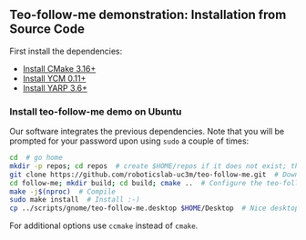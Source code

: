 ## Teo-follow-me demonstration: Installation from Source Code

First install the dependencies:
- [Install CMake 3.16+](https://github.com/roboticslab-uc3m/installation-guides/blob/master/install-cmake.md)
- [Install YCM 0.11+](https://github.com/roboticslab-uc3m/installation-guides/blob/master/install-ycm.md)
- [Install YARP 3.6+](https://github.com/roboticslab-uc3m/installation-guides/blob/master/install-yarp.md)

### Install teo-follow-me demo on Ubuntu

Our software integrates the previous dependencies. Note that you will be prompted for your password upon using `sudo` a couple of times:

```bash
cd  # go home
mkdir -p repos; cd repos  # create $HOME/repos if it does not exist; then, enter it
git clone https://github.com/roboticslab-uc3m/teo-follow-me.git  # Download teo-follow-me demostration software from the repository
cd follow-me; mkdir build; cd build; cmake ..  # Configure the teo-follow-me demostration software
make -j$(nproc)  # Compile
sudo make install  # Install :-)
cp ../scripts/gnome/teo-follow-me.desktop $HOME/Desktop  # Nice desktop icon. May require some updates to point to path and icon.
```

For additional options use `ccmake` instead of `cmake`.
